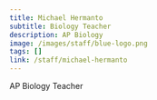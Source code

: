 ```yaml
---
title: Michael Hermanto
subtitle: Biology Teacher
description: AP Biology
image: /images/staff/blue-logo.png
tags: []
link: /staff/michael-hermanto
---
```

AP Biology Teacher